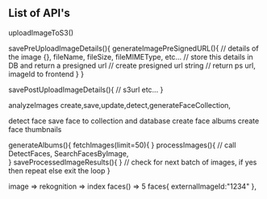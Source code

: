 ## List of API's

uploadImageToS3()

savePreUploadImageDetails(){
    generateImagePreSignedURL(){
        // details of the image {}, fileName, fileSize, fileMIMEType, etc...
        // store this details in DB and return a presigned url
        // create presigned url string
        // return ps url, imageId to frontend
    }
}

savePostUploadImageDetails(){
    // s3url etc...
}

<!-- Now image is uploaded to s3, and database -->
analyzeImages
create,save,update,detect,generateFaceCollection,  

detect face
save face to collection and database
create face albums
create face thumbnails

generateAlbums(){
    <!-- input object: s3 folder, userId -->
    fetchImages(limit=50){
    }
    processImages(){
        // call DetectFaces, SearchFacesByImage,  
    }
    saveProcessedImageResults(){
    }
    // check for next batch of images, if yes then repeat else exit the loop
}


image => rekognition => index faces() => 5 faces{
    externalImageId:"1234"
},


